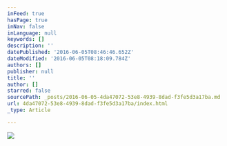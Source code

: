 ```yaml
---
inFeed: true
hasPage: true
inNav: false
inLanguage: null
keywords: []
description: ''
datePublished: '2016-06-05T08:46:46.652Z'
dateModified: '2016-06-05T08:18:09.784Z'
authors: []
publisher: null
title: ''
author: []
starred: false
sourcePath: _posts/2016-06-05-4da47072-53e8-4939-8dad-f3fe5d3a17ba.md
url: 4da47072-53e8-4939-8dad-f3fe5d3a17ba/index.html
_type: Article

---
```

![](https://the-grid-user-content.s3-us-west-2.amazonaws.com/167e57f6-5e05-489c-9bf8-2e7e4426e574.jpg)